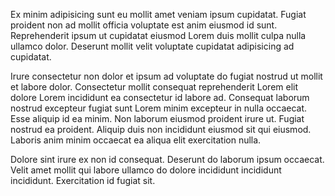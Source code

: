 Ex minim adipisicing sunt eu mollit amet veniam ipsum cupidatat. Fugiat proident non ad mollit officia voluptate est anim eiusmod id sunt. Reprehenderit ipsum ut cupidatat eiusmod Lorem duis mollit culpa nulla ullamco dolor. Deserunt mollit velit voluptate cupidatat adipisicing ad cupidatat.

Irure consectetur non dolor et ipsum ad voluptate do fugiat nostrud ut mollit et labore dolor. Consectetur mollit consequat reprehenderit Lorem elit dolore Lorem incididunt ea consectetur id labore ad. Consequat laborum nostrud excepteur fugiat sunt Lorem minim excepteur in nulla occaecat. Esse aliquip id ea minim. Non laborum eiusmod proident irure ut. Fugiat nostrud ea proident. Aliquip duis non incididunt eiusmod sit qui eiusmod. Laboris anim minim occaecat ea aliqua elit exercitation nulla.

Dolore sint irure ex non id consequat. Deserunt do laborum ipsum occaecat. Velit amet mollit qui labore ullamco do dolore incididunt incididunt incididunt. Exercitation id fugiat sit.